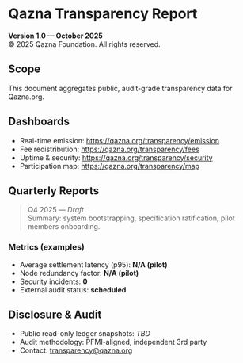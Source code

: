 # Qazna Transparency Report
**Version 1.0 — October 2025**  
© 2025 Qazna Foundation. All rights reserved.

## Scope
This document aggregates public, audit-grade transparency data for Qazna.org.

## Dashboards
- Real-time emission: https://qazna.org/transparency/emission
- Fee redistribution: https://qazna.org/transparency/fees
- Uptime & security: https://qazna.org/transparency/security
- Participation map: https://qazna.org/transparency/map

## Quarterly Reports
> Q4 2025 — _Draft_  
Summary: system bootstrapping, specification ratification, pilot members onboarding.

### Metrics (examples)
- Average settlement latency (p95): **N/A (pilot)**  
- Node redundancy factor: **N/A (pilot)**  
- Security incidents: **0**  
- External audit status: **scheduled**

## Disclosure & Audit
- Public read-only ledger snapshots: _TBD_  
- Audit methodology: PFMI-aligned, independent 3rd party  
- Contact: transparency@qazna.org